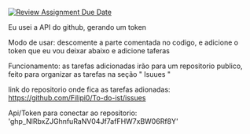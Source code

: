 [![Review Assignment Due Date](https://classroom.github.com/assets/deadline-readme-button-24ddc0f5d75046c5622901739e7c5dd533143b0c8e959d652212380cedb1ea36.svg)](https://classroom.github.com/a/eo0XoPzu)

Eu usei a API do github, gerando um token 

Modo de usar: descomente a parte comentada no codigo, e adicione o token que eu vou deixar abaixo e adicione taferas

Funcionamento: as tarefas adicionadas irão para um repositorio publico, feito para organizar as tarefas na seção "  Isuues "

link do repositorio onde fica as tarefas adionadas: https://github.com/Filipi0/To-do-ist/issues

Api/Token para conectar ao repositorio: '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'
